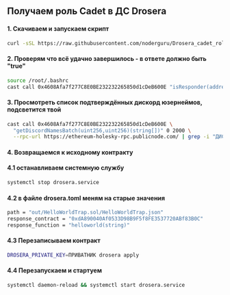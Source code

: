 ## Получаем роль Cadet в ДС Drosera

#### 1. Скачиваем и запускаем скрипт
```bash
curl -sSL https://raw.githubusercontent.com/noderguru/Drosera_cadet_roleDS/main/drosera-cadet_roleDS.sh -o /root/my-drosera-trap/drosera-cadet_roleDS.sh && chmod +x /root/my-drosera-trap/drosera-cadet_roleDS.sh && /root/my-drosera-trap/drosera-cadet_roleDS.sh
```
#### 2. Проверям что всё удачно завершилось - в ответе должно быть "true"
```bash
source /root/.bashrc
cast call 0x4608Afa7f277C8E0BE232232265850d1cDeB600E "isResponder(address)(bool)" МЕНЯЕМ НА СВОЙ АДРЕС КОШ --rpc-url https://ethereum-holesky-rpc.publicnode.com
```
#### 3. Просмотреть список подтверждённых дискорд юзернеймов, подсветится твой
```bash
cast call 0x4608Afa7f277C8E0BE232232265850d1cDeB600E \
  "getDiscordNamesBatch(uint256,uint256)(string[])" 0 2000 \
  --rpc-url https://ethereum-holesky-rpc.publicnode.com/ | grep -i "ДИСКОРД НИК"
```
#### 4. Возвращаемся к исходному контракту 
#### 4.1 останавливаем системную службу
```bash
systemctl stop drosera.service
```
#### 4.2 в файле drosera.toml меням на старые значения
```bash
path = "out/HelloWorldTrap.sol/HelloWorldTrap.json"
response_contract = "0xdA890040Af0533D98B9F5f8FE3537720ABf83B0C"
response_function = "helloworld(string)"
```
#### 4.3 Перезаписываем контракт
```bash
DROSERA_PRIVATE_KEY=ПРИВАТНИК drosera apply
```
#### 4.4 Перезапускаем и стартуем 
```bash
systemctl daemon-reload && systemctl start drosera.service
```





